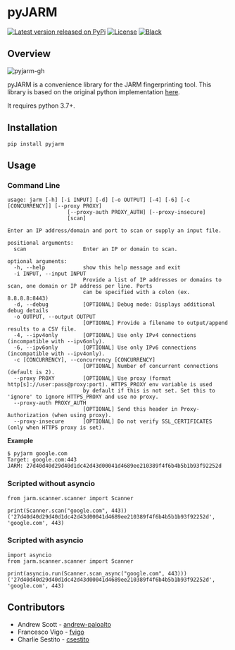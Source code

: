 # pyJARM

[![Latest version released on PyPi](https://img.shields.io/pypi/v/pyjarm.svg)](https://pypi.python.org/pypi/pyjarm)
[![License](https://img.shields.io/pypi/l/pyjarm)](https://github.com/PaloAltoNetworks/pyjarm/blob/main/LICENSE)
[![Black](https://img.shields.io/badge/code%20style-black-000000.svg)](https://github.com/psf/black)

## Overview

![pyjarm-gh](https://user-images.githubusercontent.com/7642165/105513920-33b09f00-5cd3-11eb-8dc7-e0b3cc9bd569.png)

pyJARM is a convenience library for the JARM fingerprinting tool. This library is based on the original python implementation [here](https://github.com/salesforce/jarm).

It requires python 3.7+.

## Installation
```
pip install pyjarm
```

## Usage

### Command Line
```
usage: jarm [-h] [-i INPUT] [-d] [-o OUTPUT] [-4] [-6] [-c [CONCURRENCY]] [--proxy PROXY]
                   [--proxy-auth PROXY_AUTH] [--proxy-insecure]
                   [scan]

Enter an IP address/domain and port to scan or supply an input file.

positional arguments:
  scan                  Enter an IP or domain to scan.

optional arguments:
  -h, --help            show this help message and exit
  -i INPUT, --input INPUT
                        Provide a list of IP addresses or domains to scan, one domain or IP address per line. Ports
                        can be specified with a colon (ex. 8.8.8.8:8443)
  -d, --debug           [OPTIONAL] Debug mode: Displays additional debug details
  -o OUTPUT, --output OUTPUT
                        [OPTIONAL] Provide a filename to output/append results to a CSV file.
  -4, --ipv4only        [OPTIONAL] Use only IPv4 connections (incompatible with --ipv6only).
  -6, --ipv6only        [OPTIONAL] Use only IPv6 connections (incompatible with --ipv4only).
  -c [CONCURRENCY], --concurrency [CONCURRENCY]
                        [OPTIONAL] Number of concurrent connections (default is 2).
  --proxy PROXY         [OPTIONAL] Use proxy (format http[s]://user:pass@proxy:port). HTTPS_PROXY env variable is used
                        by default if this is not set. Set this to 'ignore' to ignore HTTPS_PROXY and use no proxy.
  --proxy-auth PROXY_AUTH
                        [OPTIONAL] Send this header in Proxy-Authorization (when using proxy).
  --proxy-insecure      [OPTIONAL] Do not verify SSL_CERTIFICATES (only when HTTPS proxy is set).
```

**Example**
```
$ pyjarm google.com
Target: google.com:443
JARM: 27d40d40d29d40d1dc42d43d00041d4689ee210389f4f6b4b5b1b93f92252d
```

### Scripted without asyncio
```
from jarm.scanner.scanner import Scanner

print(Scanner.scan("google.com", 443))
('27d40d40d29d40d1dc42d43d00041d4689ee210389f4f6b4b5b1b93f92252d', 'google.com', 443)
```

### Scripted with asyncio
```
import asyncio
from jarm.scanner.scanner import Scanner

print(asyncio.run(Scanner.scan_async("google.com", 443)))
('27d40d40d29d40d1dc42d43d00041d4689ee210389f4f6b4b5b1b93f92252d', 'google.com', 443)
```


## Contributors

- Andrew Scott - [andrew-paloalto](https://github.com/andrew-paloalto)
- Francesco Vigo - [fvigo](https://github.com/fvigo)
- Charlie Sestito - [csestito](http://github.com/csestito)
